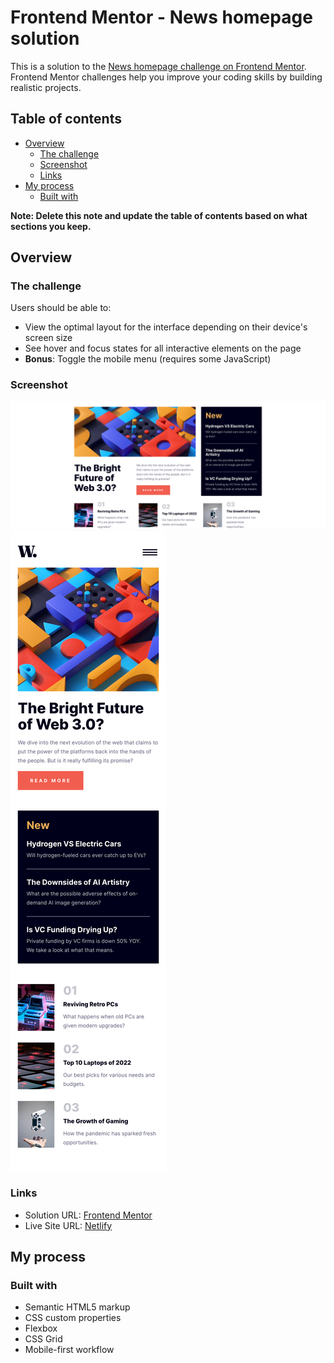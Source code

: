 # Frontend Mentor - News homepage solution

This is a solution to the [News homepage challenge on Frontend Mentor](https://www.frontendmentor.io/challenges/news-homepage-H6SWTa1MFl). Frontend Mentor challenges help you improve your coding skills by building realistic projects.

## Table of contents

- [Overview](#overview)
  - [The challenge](#the-challenge)
  - [Screenshot](#screenshot)
  - [Links](#links)
- [My process](#my-process)
  - [Built with](#built-with)

**Note: Delete this note and update the table of contents based on what sections you keep.**

## Overview

### The challenge

Users should be able to:

- View the optimal layout for the interface depending on their device's screen size
- See hover and focus states for all interactive elements on the page
- **Bonus**: Toggle the mobile menu (requires some JavaScript)

### Screenshot

![](./design/final_desktop.png)
![](./design/final_mobile.png)

### Links

- Solution URL: [Frontend Mentor](https://www.frontendmentor.io/solutions/news-homepage-kYgNIBQ78N)
- Live Site URL: [Netlify](https://lukeramljak-news-homepage.netlify.app/)

## My process

### Built with

- Semantic HTML5 markup
- CSS custom properties
- Flexbox
- CSS Grid
- Mobile-first workflow
